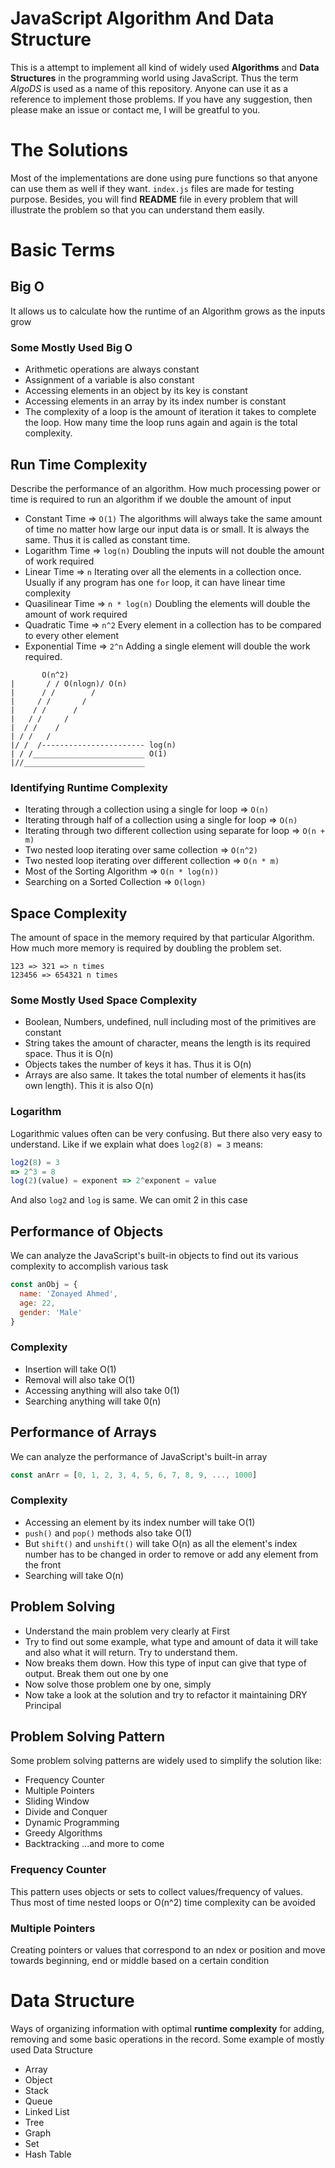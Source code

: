 # JavaScript Algorithm And Data Structure
This is a attempt to implement all kind of widely used **Algorithms** and **Data Structures** in the programming world using JavaScript. Thus the term *AlgoDS* is used as a name of this repository. Anyone can use it as a reference to implement those problems. If you have any suggestion, then please make an issue or contact me, I will be greatful to you.

# The Solutions
Most of the implementations are done using pure functions so that anyone can use them as well if they want. ```index.js``` files are made for testing purpose. Besides, you will find **README** file in every problem that will illustrate the problem so that you can understand them easily.

# Basic Terms
## Big O
It allows us to calculate how the runtime of an Algorithm grows as the inputs grow
### Some Mostly Used Big O
- Arithmetic operations are  always constant
- Assignment of a variable is also constant
- Accessing elements in an object by its key is constant
- Accessing elements in an array by its index number is constant
- The complexity of a loop is the amount of iteration it takes to complete the loop. How many time the loop runs again and again is the total complexity.

## Run Time Complexity
Describe the performance of an algorithm. How much processing power or time is required to run an algorithm if we double the amount of input
- Constant Time => ```O(1)```
The algorithms will always take the same amount of time no matter how large our input data is or small. It is always the same. Thus it is called as constant time.
- Logarithm Time => ```log(n)```
Doubling the inputs will not double the amount of work required
- Linear Time => ```n```
Iterating over all the elements in a collection once. Usually if any program has one ```for``` loop, it can have linear time complexity
- Quasilinear Time => ```n * log(n)```
Doubling the elements will double the amount of work required
- Quadratic Time => ```n^2```
Every element in a collection has to be compared to every other element
- Exponential Time => ```2^n```
Adding a single element will double the work required. 
```
       O(n^2)
|       / / O(nlogn)/ O(n)
|      / /        /
|     / /       /
|    / /      /
|   / /     /
|  / /    /
| / /   /
|/ /  /----------------------- log(n)
| / /_________________________ O(1)
|//___________________________
```

### Identifying Runtime Complexity
- Iterating through a collection using a single for loop => ```O(n)```
- Iterating through half of a collection using a single for loop => ```O(n)```
- Iterating through two different collection using separate for loop => ```O(n + m)```
- Two nested loop iterating over same collection => ```O(n^2)```
- Two nested loop iterating over different collection => ```O(n * m)```
- Most of the Sorting Algorithm => ```O(n * log(n))```
- Searching on a Sorted Collection => ```O(logn)```

## Space Complexity
The amount of space in the memory required by that particular Algorithm. How much more memory is required by doubling the problem set.
```
123 => 321 => n times
123456 => 654321 n times
```

### Some Mostly Used Space Complexity
- Boolean, Numbers, undefined, null including most of the primitives are constant
- String takes the amount of character, means the length is its required space. Thus it is O(n)
- Objects takes the number of keys it has. Thus it is O(n)
- Arrays are also same. It takes the total number of elements it has(its own length). This it is also O(n)

### Logarithm
Logarithmic values often can be very confusing. But there also very easy to understand. Like if we explain what does ```log2(8) = 3``` means:
```javascript
log2(8) = 3
=> 2^3 = 8
log(2)(value) = exponent => 2^exponent = value
```

And also ```log2``` and ```log``` is same. We can omit 2 in this case

## Performance of Objects
We can analyze the JavaScript's built-in objects to find out its various complexity to accomplish various task
```javascript
const anObj = {
  name: 'Zonayed Ahmed',
  age: 22,
  gender: 'Male'
}
```
### Complexity
- Insertion will take O(1)
- Removal will also take O(1)
- Accessing anything will also take 0(1)
- Searching anything will take 0(n)

## Performance of Arrays
We can analyze the performance of JavaScript's built-in array
```javascript
const anArr = [0, 1, 2, 3, 4, 5, 6, 7, 8, 9, ..., 1000]
```
### Complexity
- Accessing an element by its index number will take O(1)
- ```push()``` and ```pop()``` methods also take O(1)
- But ```shift()``` and ```unshift()``` will take O(n) as all the element's index number has to be changed in order to remove or add any element from the front
- Searching will take O(n)

## Problem Solving
- Understand the main problem very clearly at First
- Try to find out some example, what type and amount of data it will take and also what it will return. Try to understand them.
- Now breaks them down. How this type of input can give that type of output. Break them out one by one
- Now solve those problem one by one, simply
- Now take a look at the solution and try to refactor it maintaining DRY Principal

## Problem Solving Pattern
Some problem solving patterns are widely used to simplify the solution like:
- Frequency Counter
- Multiple Pointers
- Sliding Window
- Divide and Conquer
- Dynamic Programming
- Greedy Algorithms
- Backtracking
...and more to come

### Frequency Counter
This pattern uses objects or sets to collect values/frequency of values. Thus most of time nested loops or O(n^2) time complexity can be avoided

### Multiple Pointers
Creating pointers or values that correspond to an ndex or position and move towards beginning, end or middle based on a certain condition

# Data Structure
Ways of organizing information with optimal **runtime complexity** for adding, removing and some basic operations in the record. Some example of mostly used Data Structure 
- Array
- Object
- Stack
- Queue
- Linked List
- Tree
- Graph
- Set
- Hash Table
